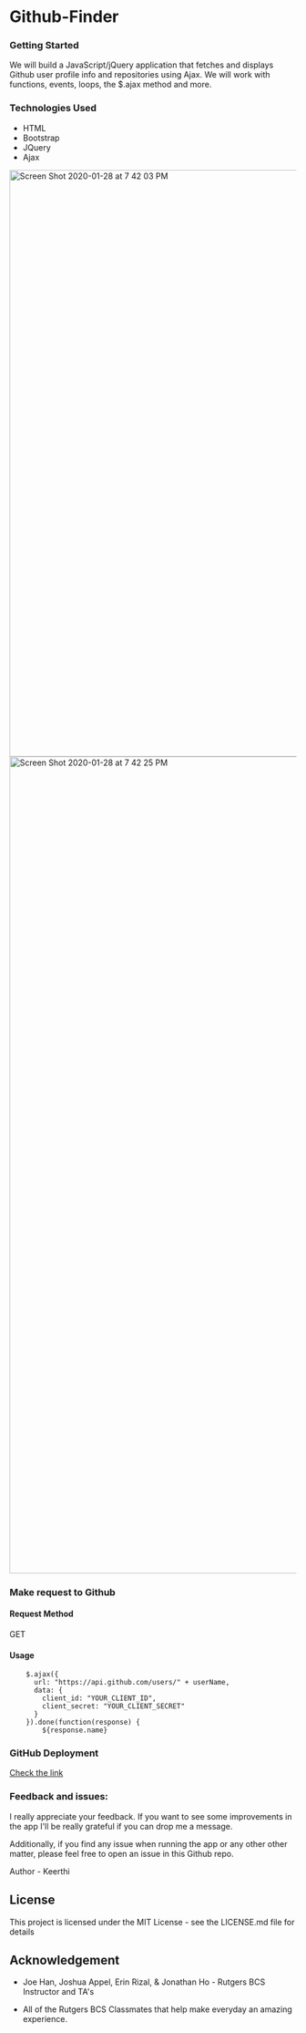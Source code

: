# Github-Finder

### Getting Started

We will build a JavaScript/jQuery application that fetches and displays Github user profile info and repositories using Ajax. We will work with functions, events, loops, the \$.ajax method and more.

### Technologies Used

- HTML
- Bootstrap
- JQuery
- Ajax

<img width="1029" alt="Screen Shot 2020-01-28 at 7 42 03 PM" src="https://user-images.githubusercontent.com/52920074/73318106-6af68800-4206-11ea-814c-2cfb1f3dbeae.png">
<img width="1433" alt="Screen Shot 2020-01-28 at 7 42 25 PM" src="https://user-images.githubusercontent.com/52920074/73318107-6b8f1e80-4206-11ea-9b83-835776e92683.png">

### Make request to Github

#### Request Method

GET

#### Usage

```
    $.ajax({
      url: "https://api.github.com/users/" + userName,
      data: {
        client_id: "YOUR_CLIENT_ID",
        client_secret: "YOUR_CLIENT_SECRET"
      }
    }).done(function(response) {
        ${response.name}

```

### GitHub Deployment

[Check the link](https://keerthi-mani.github.io/Github-Finder/)

### Feedback and issues:

I really appreciate your feedback. If you want to see some improvements in the app I'll be really grateful if you can drop me a message.

Additionally, if you find any issue when running the app or any other other matter, please feel free to open an issue in this Github repo.

Author - Keerthi

## License

This project is licensed under the MIT License - see the LICENSE.md file for details

## Acknowledgement

- Joe Han, Joshua Appel, Erin Rizal, & Jonathan Ho - Rutgers BCS Instructor and TA's

- All of the Rutgers BCS Classmates that help make everyday an amazing experience.
